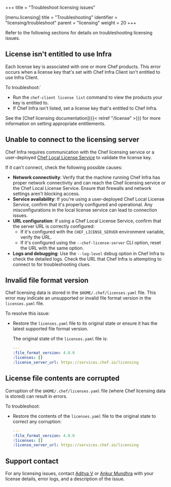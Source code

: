 +++
title = "Troubleshoot licensing issues"

[menu.licensing]
title = "Troubleshooting"
identifier = "licensing/troubleshoot"
parent = "licensing"
weight = 20
+++

Refer to the following sections for details on troubleshooting licensing issues.

## License isn't entitled to use Infra

Each license key is associated with one or more Chef products.
This error occurs when a license key that's set with Chef Infra Client isn't entitled to use Infra Client.

To troubleshoot:`

- Run the `chef-client license list` command to view the products your key is entitled to.
- If Chef Infra isn't listed, set a license key that's entitled to Chef Infra.

See the [Chef licensing documentation]({{< relref "/license" >}}) for more information on setting appropriate entitlements.

## Unable to connect to the licensing server

Chef Infra requires communication with the Chef licensing service or a user-deployed [Chef Local License Service](https://docs.chef.io/licensing/local_license_service/) to validate the license key.

If it can't connect, check the following possible causes:

- **Network connectivity**: Verify that the machine running Chef Infra has proper network connectivity and can reach the Chef licensing service or the Chef Local License Service. Ensure that firewalls and network settings aren't blocking access.
- **Service availability**: If you're using a user-deployed Chef Local License Service, confirm that it's properly configured and operational. Any misconfigurations in the local license service can lead to connection issues.
- **URL configuration**: If using a Chef Local License Service, confirm that the server URL is correctly configured:
  - If it's configured with the `CHEF_LICENSE_SERVER` environment variable, verify the URL.
  - If it's configured using the `--chef-license-server` CLI option, reset the URL with the same option.
- **Logs and debugging**: Use the `--log-level` debug option in Chef Infra to check the detailed logs. Check the URL that Chef Infra is attempting to connect to for troubleshooting clues.

## Invalid file format version

Chef licensing data is stored in the `$HOME/.chef/licenses.yaml` file. This error may indicate an unsupported or invalid file format version in the `licenses.yaml` file.

To resolve this issue:

- Restore the `licenses.yaml` file to its original state or ensure it has the latest supported file format version.

  The original state of the `licenses.yaml` file is:

  ```yaml
  ---
  :file_format_version: 4.0.0
  :licenses: []
  :license_server_url: https://services.chef.io/licensing
  ```

## License file contents are corrupted

Corruption of the `$HOME/.chef/licenses.yaml` file (where Chef licensing data is stored) can result in errors.

To troubleshoot:

- Restore the contents of the `licenses.yaml` file to the original state to correct any corruption:

  ```yaml
  ---
  :file_format_version: 4.0.0
  :licenses: []
  :license_server_url: https://services.chef.io/licensing
  ```

## Support contact

For any licensing issues, contact [Aditya V](mailto:aditya.v@progress.com) or [Ankur Mundhra](mailto:ankur.mundhra@progress.com) with your license details, error logs, and a description of the issue.
